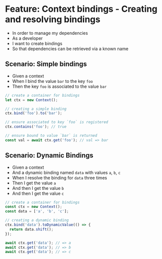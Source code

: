 # Feature: Context bindings - Creating and resolving bindings

* In order to manage my dependencies
* As a developer
* I want to create bindings
* So that dependencies can be retrieved via a known name

## Scenario: Simple bindings

* Given a context
* When I bind the value `bar` to the key `foo`
* Then the key `foo` is associated to the value `bar`

```ts
// create a container for bindings
let ctx = new Context();

// creating a simple binding
ctx.bind('foo').to('bar');

// ensure associated to key `foo` is registered
ctx.contains('foo'); // true

// ensure bound to value `bar` is returned
const val = await ctx.get('foo'); // val => bar
```

## Scenario: Dynamic Bindings

* Given a context
* And a dynamic binding named `data` with values `a`, `b`, `c`
* When I resolve the binding for `data` three times
* Then I get the value `a`
* And then I get the value `b`
* And then I get the value `c`

```ts
// create a container for bindings
const ctx = new Context();
const data = ['a', 'b', 'c'];

// creating a dynamic binding
ctx.bind('data').toDynamicValue(() => {
  return data.shift();
});

await ctx.get('data'); // => a
await ctx.get('data'); // => b
await ctx.get('data'); // => c
```
